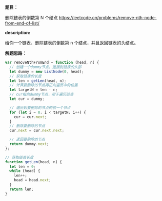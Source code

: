 **题目：**

删除链表的倒数第 N 个结点 https://leetcode.cn/problems/remove-nth-node-from-end-of-list/

**description:**

给你一个链表，删除链表的倒数第 n 个结点，并且返回链表的头结点。

**解题思路：**

```js
var removeNthFromEnd = function (head, n) {
  // 创建一个dummy节点，连接到链表的头部
  let dummy = new ListNode(0, head);
  // 获取链表的长度
  let len = getLen(head, n);
  // 计算要删除的节点再正向遍历中的位置
  let targetN = len - n;
  // cur指向dummy节点，用于遍历链表
  let cur = dummy;

  // 遍历到要删除的节点的前一个节点
  for (let i = 0; i < targetN; i++) {
    cur = cur.next;
  }
  // 删除要删除的节点
  cur.next = cur.next.next;

  // 返回要删除的节点
  return dummy.next;
};

// 获取链表长度
function getLen(head, n) {
  let len = 0;
  while (head) {
    len++;
    head = head.next;
  }
  return len;
}
```
